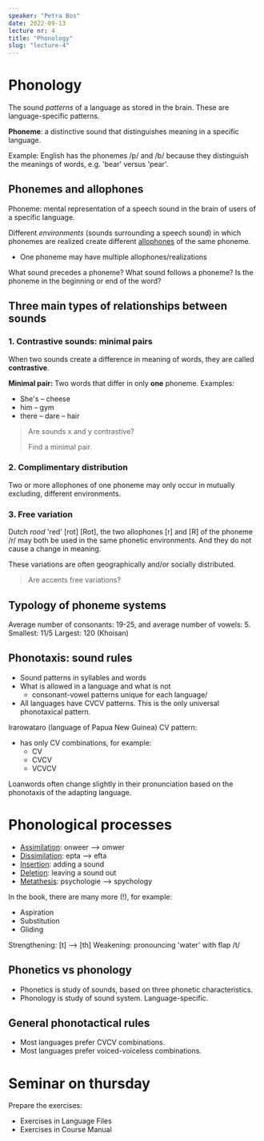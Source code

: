 ```yaml
---
speaker: "Petra Bos"
date: 2022-09-13
lecture nr: 4
title: "Phonology"
slug: "lecture-4"
---
```


# Phonology

The sound *patterns* of a language as stored in the brain. These are language-specific patterns. 

**Phoneme**: a distinctive sound that distinguishes meaning in a specific language.

Example: English has the phonemes /p/ and /b/ because they distinguish the meanings of words, e.g. 'bear' versus 'pear'.

## Phonemes and allophones

Phoneme: mental representation of a speech sound in the brain of users of a specific language.

Different *environments* (sounds surrounding a speech sound) in which phonemes are realized create different [allophones](https://en.wikipedia.org/wiki/Allophone) of the same phoneme.

- One phoneme may have multiple allophones/realizations

What sound precedes a phoneme? What sound follows a phoneme? Is the phoneme in the beginning or end of the word?

## Three main types of relationships between sounds

### 1. Contrastive sounds: minimal pairs

When two sounds create a difference in meaning of words, they are called **contrastive**.

**Minimal pair:** Two words that differ in only **one** phoneme. Examples:

- She's – cheese
- him – gym
- there – dare – hair

> Are sounds x and y contrastive?
> 
> Find a minimal pair. 

### 2. Complimentary distribution

Two or more allophones of one phoneme may only occur in mutually excluding, different environments.

### 3. Free variation

Dutch *rood* 'red' [rot] [Rot], the two allophones [r] and [R] of the phoneme /r/ may both be used in the same phonetic environments. And they do not cause a change in meaning.

These variations are often geographically and/or socially distributed. 

> Are accents free variations?

## Typology of phoneme systems

Average number of consonants: 19-25, and average number of vowels: 5.
Smallest: 11/5
Largest: 120 (Khoisan)

## Phonotaxis: sound rules

- Sound patterns in syllables and words
- What is allowed in a language and what is not
  - consonant-vowel patterns unique for each language/
- All languages have CVCV patterns. This is the only universal phonotaxical pattern.

Irarowataro (language of Papua New Guinea) CV pattern:
  - has only CV combinations, for example:
    - CV
    - CVCV
    - VCVCV

Loanwords often change slightly in their pronunciation based on the phonotaxis of the adapting language.

# Phonological processes

- [Assimilation](https://en.wikipedia.org/wiki/Assimilation_(phonology)): onweer --> omwer
- [Dissimilation](https://en.wikipedia.org/wiki/Dissimilation): epta --> efta
- [Insertion](https://en.wikipedia.org/wiki/Epenthesis): adding a sound
- [Deletion](https://en.wikipedia.org/wiki/Elision): leaving a sound out
- [Metathesis](https://en.wikipedia.org/wiki/Metathesis_(linguistics)): psychologie --> spychology

In the book, there are many more (!), for example:

- Aspiration
- Substitution
- Gliding

Strengthening: [t] --> [th]
Weakening: pronouncing 'water' with flap /t/

## Phonetics vs phonology

- Phonetics is study of sounds, based on three phonetic characteristics.
- Phonology is study of sound system. Language-specific.

## General phonotactical rules

- Most languages prefer CVCV combinations.
- Most languages prefer voiced-voiceless combinations.

# Seminar on thursday

Prepare the exercises:
- Exercises in Language Files
- Exercises in Course Manual

# 